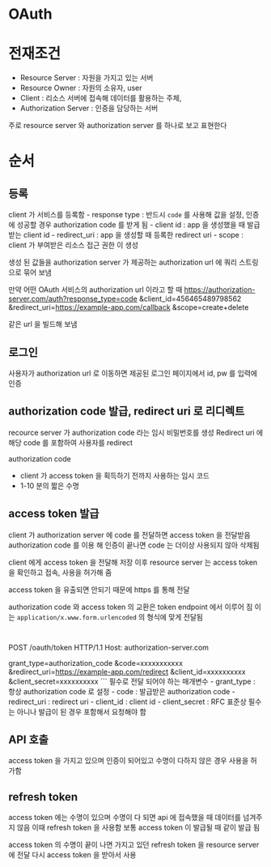 # OAuth

# 전재조건

- Resource Server : 자원을 가지고 있는 서버
- Resource Owner : 자원의 소유자, user
- Client : 리소스 서버에 접속해 데이터를 활용하는 주체,
- Authorization Server : 인증을 담당하는 서버

주로 resource server 와 authorization server 를 하나로 보고 표현한다

# 순서

## 등록

client 가 서비스를 등록함 - response type : 반드시 `code` 를 사용해 값을 설정, 인증에 성공할 경우 authorization code 를 받게 됨 - client id : app 을 생성했을 때 발급 받는 client id - redirect_uri : app 을 생성할 때 등록한 redirect uri - scope : client 가 부여받은 리소스 접근 권한 이 생성

생성 된 값들을 authorization server 가 제공하는 authorization url 에 쿼리 스트링으로 묶어 보냄

만약 어떤 OAuth 서비스의 authorization url 이라고 할 때
https://authorization-server.com/auth?response_type=code &client_id=456465489798562 &redirect_uri=https://example-app.com/callback &scope=create+delete

같은 url 을 빌드해 보냄

## 로그인
사용자가 authorization url 로 이동하면 제공된 로그인 페이지에서 id, pw 를 입력에 인증

## authorization code 발급, redirect uri 로 리디렉트

recource server 가 authorization code 라는 임시 비밀번호를 생성
Redirect uri 에 해당 code 를 포함하여 사용자를 redirect

authorization code
- client 가 access token 을 획득하기 전까지 사용하는 임시 코드
- 1-10 분의 짧은 수명

## access token 발급

client 가 authorization server 에 code 를 전달하면 access token 을 전달받음
authorization code 를 이용 해 인증이 끝나면 code 는 더이상 사용되지 않아 삭제됨

client 에게 access token 을 전달해 저장
이후 resource server 는 access token 을 확인하고 접속, 사용을 허가해 줌

access token 을 유출되면 안되기 때문에 https 를 통해 전달

authorization code 와 access token 의 교환은 token endpoint 에서 이루어 짐
이는 ```application/x.www.form.urlencoded``` 의 형식에 맞게 전달됨

```

```

```

```

POST /oauth/token HTTP/1.1 Host: authorization-server.com

grant_type=authorization_code &code=xxxxxxxxxxx &redirect_uri=https://example-app.com/redirect &client_id=xxxxxxxxxx &client_secret=xxxxxxxxxx ``` 필수로 전달 되어야 하는 매개변수 - grant_type : 항상 authorization code 로 설정 - code : 발급받은 authorization code - redirect_uri : redirect uri - client_id : client id - client_secret : RFC 표준상 필수는 아니나 발급이 된 경우 포함해서 요청해야 함

## API 호출

access token 을 가지고 있으며 인증이 되어있고 수명이 다하지 않은 경우 사용을 허가함

## refresh token

access token 에는 수명이 있으며 수명이 다 되면 api 에 접속했을 때 데이터를 넘겨주지 않음 이때 refresh token 을 사용함 보통 access token 이 발급될 때 같이 발급 됨

access token 의 수명이 끝이 나면 가지고 있던 refresh token 을 resource server 에 전달 다시 access token 을 받아서 사용